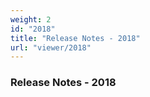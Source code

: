 ```yaml
---
weight: 2
id: "2018"
title: "Release Notes - 2018"
url: "viewer/2018"
---
```


### Release Notes - 2018 ###



